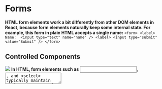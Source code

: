 # Forms
**HTML form elements work a bit differently from other DOM elements in React, because form elements naturally keep some internal state. For example, this form in plain HTML accepts a single name:**
```<form> <label>  Name:  <input type="text" name="name" /> <label> <input type="submit" value="Submit" /> </form>```

## Controlled Components
![](https://dcv19h61vib2d.cloudfront.net/thumbs/egghead-make-controlled-react-components-with-control-props/egghead-make-controlled-react-components-with-control-props.jpg)
**In HTML, form elements such as <input>, <textarea>, and <select> typically maintain their own state and update it based on user input. In React, mutable state is typically kept in the state property of components, and only updated with setState().**
**We can combine the two by making the React state be the “single source of truth”. Then the React component that renders a form also controls what happens in that form on subsequent user input. An input form element whose value is controlled by React in this way is called a “controlled component”.**

### Try it on CodePen
**Since the value attribute is set on our form element, the displayed value will always be this.state.value, making the React state the source of truth. Since handleChange runs on every keystroke to update the React state, the displayed value will update as the user types.**

## The textarea Tag 
![](https://i.ytimg.com/vi/gRrRwc2_Lu8/maxresdefault.jpg)

## The select Tag 
**In HTML, <select> creates a drop-down list. For example, this HTML creates a drop-down list of flavors:**
![](https://www.codegrepper.com/codeimages/placeholder-for-dropdown-in-html.png)
```<select> <option value="grapefruit">Grapefruit</option> <option value="lime">Lime</option> <option selected value="coconut">Coconut</option> <option value="mango">Mango</option></select>```

## The file input Tag 
**In HTML, an``` <input type="file">``` lets the user choose one or more files from their device storage to be uploaded to a server or manipulated by JavaScript via the File API.**
```<input type="file" />```

## Handling Multiple Inputs 
![](https://www.codegrepper.com/codeimages/how-to-take-multiple-inputs-in-python.png)
**When you need to handle multiple controlled input elements, you can add a name attribute to each element and let the handler function choose what to do based on the value of event.target.name.**

### Should we wait to store the users responses from the form into state when they submit the form OR should we update the state with their responses as soon as they enter them?
***we wait to store the users responses from the form into state when they submit the form * because you need to write an event handler for every way your data can change and pipe all of the input state through a React component. This can become particularly annoying when you are converting a preexisting codebase to React, or integrating a React application with a non-React library.**

### How do we target what the user is entering if we have an event handler on an input field?
![](https://static.wixstatic.com/media/7473cc_eb885096c1604ee2b890f445a64c0b86~mv2.jpg/v1/fill/w_912,h_346,al_c,q_90/7473cc_eb885096c1604ee2b890f445a64c0b86~mv2.jpg)

**The event also applies to elements with contenteditable enabled, and to any element when designMode is turned on. In the case of contenteditable and designMode, the event target is the editing host. If these properties apply to multiple elements, the editing host is the nearest ancestor element whose parent isn't editable.**

## Alternatives to Controlled Components
**It can sometimes be tedious to use controlled components, because you need to write an event handler for every way your data can change and pipe all of the input state through a React component. This can become particularly annoying when you are converting a preexisting codebase to React, or integrating a React application with a non-React library. In these situations, you might want to check out uncontrolled components, an alternative technique for implementing input forms.**
## Fully-Fledged Solutions 
**If you’re looking for a complete solution including validation, keeping track of the visited fields, and handling form submission, Formik is one of the popular choices. However, it is built on the same principles of controlled components and managing state — so don’t neglect to learn them.**

## Why would we use a ternary operator?
![](https://res.cloudinary.com/practicaldev/image/fetch/s--yFREbSOR--/c_limit%2Cf_auto%2Cfl_progressive%2Cq_auto%2Cw_880/https://thepracticaldev.s3.amazonaws.com/i/pdy2jegats9a8ssrqye3.png)
**Use the ternary operator to simplify your if-else statements that are used to assign values to variables. The ternary operator is commonly used when assigning post data or validating forms**

## Rewrite the following statement using a ternary statement:
![]https://scotch-res.cloudinary.com/image/upload/w_auto,q_auto:good,f_auto/v1562952581/jqctyinrganjts991d3w.jpg

  ```if(x===y){ console.log(true);} else {console.log(false);x===y ? 'true' : 'false';```

